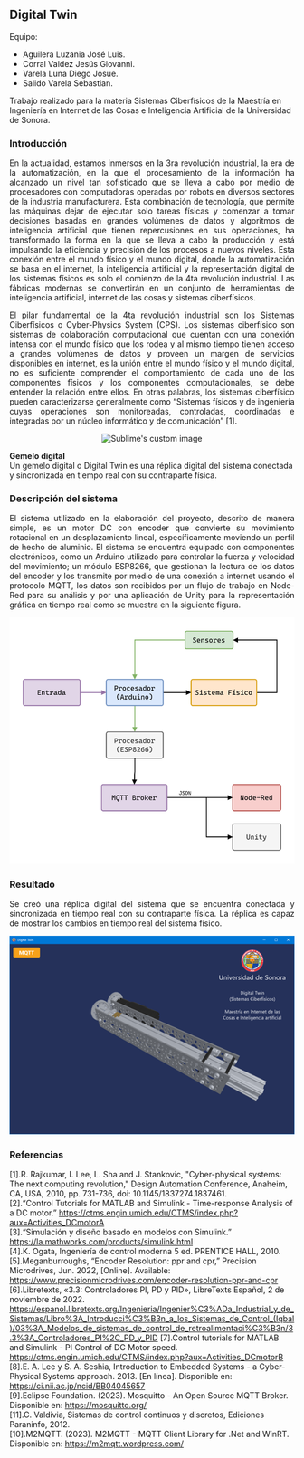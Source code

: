 ## Digital Twin
Equipo:

- Aguilera Luzania José Luis.
- Corral Valdez Jesús Giovanni.
- Varela Luna Diego Josue.
- Salido Varela Sebastian.

Trabajo realizado para la materia Sistemas Ciberfísicos de la Maestría en Ingeniería en Internet de las Cosas e Inteligencia Artificial de la Universidad de Sonora.

### Introducción  
<p align="justify">
En la actualidad, estamos inmersos en la 3ra revolución industrial, la era de la automatización, en la que el procesamiento de la información ha alcanzado un nivel tan sofisticado que se lleva a cabo por medio de procesadores con computadoras operadas por robots en diversos sectores de la industria manufacturera. Esta combinación de tecnología, que permite las máquinas dejar de ejecutar solo tareas físicas y comenzar a tomar decisiones basadas en grandes volúmenes de datos y algoritmos de inteligencia artificial que tienen repercusiones en sus operaciones, ha transformado la forma en la que se lleva a cabo la producción y está impulsando la eficiencia y precisión de los procesos a nuevos niveles. Esta conexión entre el mundo físico y el mundo digital, donde la automatización se basa en el internet, la inteligencia artificial y la representación digital de los sistemas físicos es solo el comienzo de la 4ta revolución industrial. Las fábricas modernas se convertirán en un conjunto de herramientas de inteligencia artificial, internet de las cosas y sistemas ciberfísicos.
</p>
<p align="justify">
El pilar fundamental de la 4ta revolución industrial son los Sistemas Ciberfísicos o Cyber-Physics System (CPS). Los sistemas ciberfísico son sistemas de colaboración computacional que cuentan con una conexión intensa con el mundo físico que los rodea y al mismo tiempo tienen acceso a grandes volúmenes de datos y proveen un margen de servicios disponibles en internet, es la unión entre el mundo físico y el mundo digital, no es suficiente comprender el comportamiento de cada uno de los componentes físicos y los componentes computacionales, se debe entender la relación entre ellos. En otras palabras, los sistemas ciberfísico pueden caracterizarse generalmente como “Sistemas físicos y de ingeniería cuyas operaciones son monitoreadas, controladas, coordinadas e integradas por un núcleo informático y de comunicación” [1].
</p>

<p align="center">
  <img src="https://github.com/JoseLuis-AL/Digital-Twin/blob/main/Images/Sistema%20Ciberf%C3%ADsico.png?raw=true" alt="Sublime's custom image" width="650"/>
</p>

**Gemelo digital**  
 Un gemelo digital o Digital Twin es una réplica digital del sistema conectada y sincronizada en tiempo real con su contraparte física.

### Descripción del sistema  
<p align="justify">
El sistema utilizado en la elaboración del proyecto, descrito de manera simple, es un motor DC con encoder que convierte su movimiento rotacional en un desplazamiento lineal, específicamente moviendo un perfil de hecho de aluminio. El sistema se encuentra equipado con componentes electrónicos, como un Arduino utilizado para controlar la fuerza y velocidad del movimiento; un módulo ESP8266, que gestionan la lectura de los datos del encoder y los transmite por medio de una conexión a internet usando el protocolo MQTT, los datos son recibidos por un flujo de trabajo en Node-Red para su análisis y por una aplicación de Unity para la representación gráfica en tiempo real como se muestra en la siguiente figura.
</p>

<p align="center">
  <img src="https://github.com/JoseLuis-AL/Digital-Twin/blob/main/Images/descripcion_sistema.png?raw=true" alt="Sublime's custom image" width="550"/>
</p>

### Resultado
<p align="justify">
Se creó una réplica digital del sistema que se encuentra conectada y sincronizada en tiempo real con su contraparte física. La réplica es capaz de mostrar los cambios en tiempo real del sistema físico.
</p>

<p align="center">
  <img src="https://github.com/JoseLuis-AL/Digital-Twin/blob/main/Images/App_Final.png?raw=true" alt="Sublime's custom image"/>
</p>

### Referencias  
[1].R. Rajkumar, I. Lee, L. Sha and J. Stankovic, "Cyber-physical systems: The next computing revolution," Design Automation Conference, Anaheim, CA, USA, 2010, pp. 731-736, doi: 10.1145/1837274.1837461.  
[2].“Control Tutorials for MATLAB and Simulink - Time-response Analysis of a DC motor.” https://ctms.engin.umich.edu/CTMS/index.php?aux=Activities_DCmotorA  
[3].“Simulación y diseño basado en modelos con Simulink.” https://la.mathworks.com/products/simulink.html  
[4].K. Ogata, Ingeniería de control moderna 5 ed. PRENTICE HALL, 2010.  
[5].Meganburroughs, “Encoder Resolution: ppr and cpr,” Precision Microdrives, Jun. 2022, [Online]. Available: https://www.precisionmicrodrives.com/encoder-resolution-ppr-and-cpr  
[6].Libretexts, «3.3: Controladores PI, PD y PID», LibreTexts Español, 2 de noviembre de 2022.  
 https://espanol.libretexts.org/Ingenieria/Ingenier%C3%ADa_Industrial_y_de_Sistemas/Libro%3A_Introducci%C3%B3n_a_los_Sistemas_de_Control_(Iqbal)/03%3A_Modelos_de_sistemas_de_control_de_retroalimentaci%C3%B3n/3.3%3A_Controladores_PI%2C_PD_y_PID
[7].Control tutorials for MATLAB and Simulink - PI Control of DC Motor speed. https://ctms.engin.umich.edu/CTMS/index.php?aux=Activities_DCmotorB  
[8].E. A. Lee y S. A. Seshia, Introduction to Embedded Systems - a Cyber-Physical Systems approach. 2013. [En línea]. Disponible en: https://ci.nii.ac.jp/ncid/BB04045657  
[9].Eclipse Foundation. (2023). Mosquitto - An Open Source MQTT Broker. Disponible en: https://mosquitto.org/  
[11].C. Valdivia, Sistemas de control continuos y discretos, Ediciones Paraninfo, 2012.  
[10].M2MQTT. (2023). M2MQTT - MQTT Client Library for .Net and WinRT. Disponible en: https://m2mqtt.wordpress.com/  
